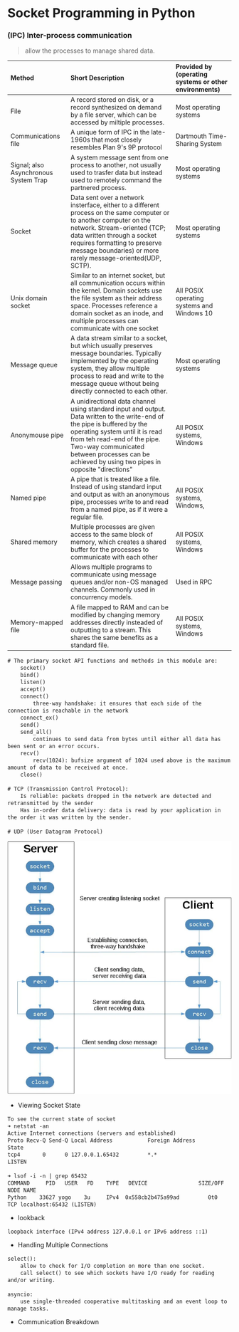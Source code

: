 # Socket Programming in Python


### (IPC) Inter-process communication
> allow the processes to manage shared data.

| Method | Short Description | Provided by (operating systems or other environments) |
|:-------|:------------------|:------------------------------------------------------|
| File| A record stored on disk, or a record synthesized on demand by a file server, which can be accessed by miltiple processes.| Most operating systems|
| Communications file| A unique form of IPC in the late-1960s that most closely resembles Plan 9's 9P protocol| Dartmouth Time-Sharing System|
| Signal; also Asynchronous System Trap| A system message sent from one process to another, not usually used to trasfer data but instead used to remotely command the partnered process.| Most operating systems|
| Socket| Data sent over a network insterface, either to a different process on the same computer or to another computer on the network. Stream-oriented (TCP; data written through a socket requires formatting to preserve message boundaries) or more rarely message-oriented(UDP, SCTP). | Most operating systems|
|Unix domain socket | Similar to an internet socket, but all communication occurs within the kernel. Domain sockets use the file system as their address space. Processes reference a domain socket as an inode, and multiple processes can communicate with one socket | All POSIX operating systems and Windows 10|
|Message queue|A data stream similar to a socket, but which usually preserves message boundaries. Typically implemented by the operating system, they allow multiple process to read and write to the message queue without being directly connected to each other. | Most operating systems |
|Anonymouse pipe|A unidirectional data channel using standard input and output. Data written to the write-end of the pipe is buffered by the operating system until it is read from teh read-end of the pipe. Two-way communicated between processes can be achieved by using two pipes in opposite "directions"| All POSIX systems, Windows|
| Named pipe| A pipe that is treated like a file. Instead of using standard input and output as with an anonymous pipe, processes write to and read from a named pipe, as if it were a regular file.| All POSIX systems, Windows,|
| Shared memory | Multiple processes are given access to the same block of memory, which creates a shared buffer for the processes to communicate with each other| All POSIX systems, Windows|
| Message passing| Allows multiple programs to communicate using message queues and/or non-OS managed channels. Commonly used in concurrency models.| Used in RPC|
| Memory-mapped file| A file mapped to RAM and can be modified by changing memory addresses directly insteaded of outputting to a stream. This shares the same benefits as a standard file.| All POSIX systems, Windows|

```
# The primary socket API functions and methods in this module are:
    socket()
    bind()
    listen()
    accept()
    connect()
        three-way handshake: it ensures that each side of the connection is reachable in the network
    connect_ex()
    send()
    send_all()
        continues to send data from bytes until either all data has been sent or an error occurs.
    recv()
        recv(1024): bufsize argument of 1024 used above is the maximum amount of data to be received at once.
    close()

# TCP (Transmission Control Protocol):
    Is reliable: packets dropped in the network are detected and retransmitted by the sender
    Has in-order data delivery: data is read by your application in the order it was written by the sender.

# UDP (User Datagram Protocol)
```
![Socket TCP Flow](../../../../../misc/network/sockets-tcp-flow.png)

* Viewing Socket State
```
To see the current state of socket
➜ netstat -an
Active Internet connections (servers and established)
Proto Recv-Q Send-Q Local Address           Foreign Address         State
tcp4       0      0 127.0.0.1.65432         *.*                     LISTEN

➜ lsof -i -n | grep 65432
COMMAND     PID   USER   FD    TYPE   DEVICE                SIZE/OFF                NODE NAME
Python    33627 yogo    3u     IPv4  0x558cb2b475a99ad         0t0                  TCP localhost:65432 (LISTEN)
```

* lookback
```
loopback interface (IPv4 address 127.0.0.1 or IPv6 address ::1)
```

* Handling Multiple Connections
```
select():
    allow to check for I/O completion on more than one socket.
    call select() to see which sockets have I/O ready for reading and/or writing.

asyncio:
    use single-threaded cooperative multitasking and an event loop to manage tasks.
```

* Communication Breakdown
